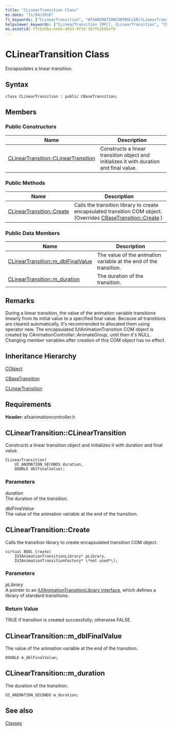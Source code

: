 ```yaml
---
title: "CLinearTransition Class"
ms.date: "11/04/2016"
f1_keywords: ["CLinearTransition", "AFXANIMATIONCONTROLLER/CLinearTransition", "AFXANIMATIONCONTROLLER/CLinearTransition::CLinearTransition", "AFXANIMATIONCONTROLLER/CLinearTransition::Create", "AFXANIMATIONCONTROLLER/CLinearTransition::m_dblFinalValue", "AFXANIMATIONCONTROLLER/CLinearTransition::m_duration"]
helpviewer_keywords: ["CLinearTransition [MFC], CLinearTransition", "CLinearTransition [MFC], Create", "CLinearTransition [MFC], m_dblFinalValue", "CLinearTransition [MFC], m_duration"]
ms.assetid: 7fcb2dba-beb8-4933-9f5d-3b7fb1585ef0
---
```

# CLinearTransition Class

Encapsulates a linear transition.

## Syntax

```
class CLinearTransition : public CBaseTransition;
```

## Members

### Public Constructors

|Name|Description|
|----------|-----------------|
|[CLinearTransition::CLinearTransition](#clineartransition)|Constructs a linear transition object and initializes it with duration and final value.|

### Public Methods

|Name|Description|
|----------|-----------------|
|[CLinearTransition::Create](#create)|Calls the transition library to create encapsulated transition COM object. (Overrides [CBaseTransition::Create](../../mfc/reference/cbasetransition-class.md#create).)|

### Public Data Members

|Name|Description|
|----------|-----------------|
|[CLinearTransition::m_dblFinalValue](#m_dblfinalvalue)|The value of the animation variable at the end of the transition.|
|[CLinearTransition::m_duration](#m_duration)|The duration of the transition.|

## Remarks

During a linear transition, the value of the animation variable transitions linearly from its initial value to a specified final value. Because all transitions are cleared automatically, it's recommended to allocated them using operator new. The encapsulated IUIAnimationTransition COM object is created by CAnimationController::AnimateGroup, until then it's NULL. Changing member variables after creation of this COM object has no effect.

## Inheritance Hierarchy

[CObject](../../mfc/reference/cobject-class.md)

[CBaseTransition](../../mfc/reference/cbasetransition-class.md)

[CLinearTransition](../../mfc/reference/clineartransition-class.md)

## Requirements

**Header:** afxanimationcontroller.h

## <a name="clineartransition"></a>  CLinearTransition::CLinearTransition

Constructs a linear transition object and initializes it with duration and final value.

```
CLinearTransition(
    UI_ANIMATION_SECONDS duration,
    DOUBLE dblFinalValue);
```

### Parameters

*duration*<br/>
The duration of the transition.

*dblFinalValue*<br/>
The value of the animation variable at the end of the transition.

## <a name="create"></a>  CLinearTransition::Create

Calls the transition library to create encapsulated transition COM object.

```
virtual BOOL Create(
    IUIAnimationTransitionLibrary* pLibrary,
    IUIAnimationTransitionFactory* \*not used*\);
```

### Parameters

*pLibrary*<br/>
A pointer to an [IUIAnimationTransitionLibrary interface](/windows/win32/api/uianimation/nn-uianimation-iuianimationtransitionlibrary), which defines a library of standard transitions.

### Return Value

TRUE if transition is created successfully; otherwise FALSE.

## <a name="m_dblfinalvalue"></a>  CLinearTransition::m_dblFinalValue

The value of the animation variable at the end of the transition.

```
DOUBLE m_dblFinalValue;
```

## <a name="m_duration"></a>  CLinearTransition::m_duration

The duration of the transition.

```
UI_ANIMATION_SECONDS m_duration;
```

## See also

[Classes](../../mfc/reference/mfc-classes.md)

